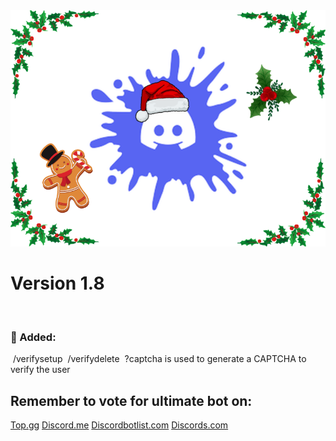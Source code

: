 
<img src="logo/xmas-banner.png">


# Version 1.8
﻿
### 📂﻿﻿ Added:
﻿
<h8>/verifysetup</h8>
﻿
<h8>/verifydelete</h8>
﻿
<h8>?captcha is used to generate a CAPTCHA to verify the user</h8>
﻿
﻿
﻿
## Remember to vote for ultimate bot on:
[Top.gg](<https://top.gg/bot/1009106161104072726>)
[Discord.me](<https://discord.me/ultimate-bot>)
[Discordbotlist.com](<https://discordbotlist.com/bots/ultimate-bot-4070>)
[Discords.com](<https://discords.com/bots/bot/1009106161104072726>)

